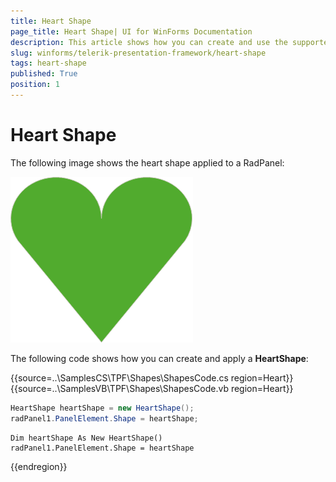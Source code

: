 ```yaml
---
title: Heart Shape
page_title: Heart Shape| UI for WinForms Documentation
description: This article shows how you can create and use the supported shapes.
slug: winforms/telerik-presentation-framework/heart-shape
tags: heart-shape
published: True
position: 1
---
```


# Heart Shape

The following image shows the heart shape applied to a RadPanel:

![heart-shape001](images/heart-shape001.png)

The following code shows how you can create and apply a __HeartShape__:


{{source=..\SamplesCS\TPF\Shapes\ShapesCode.cs region=Heart}}  
{{source=..\SamplesVB\TPF\Shapes\ShapesCode.vb region=Heart}}
````C#
HeartShape heartShape = new HeartShape();
radPanel1.PanelElement.Shape = heartShape;

````
````VB.NET
Dim heartShape As New HeartShape()
radPanel1.PanelElement.Shape = heartShape

````  
 
{{endregion}} 

